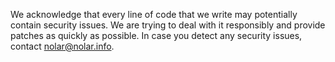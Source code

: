 We acknowledge that every line of code that we write may potentially contain security issues.
We are trying to deal with it responsibly and provide patches as quickly as possible.
In case you detect any security issues, contact nolar@nolar.info.
